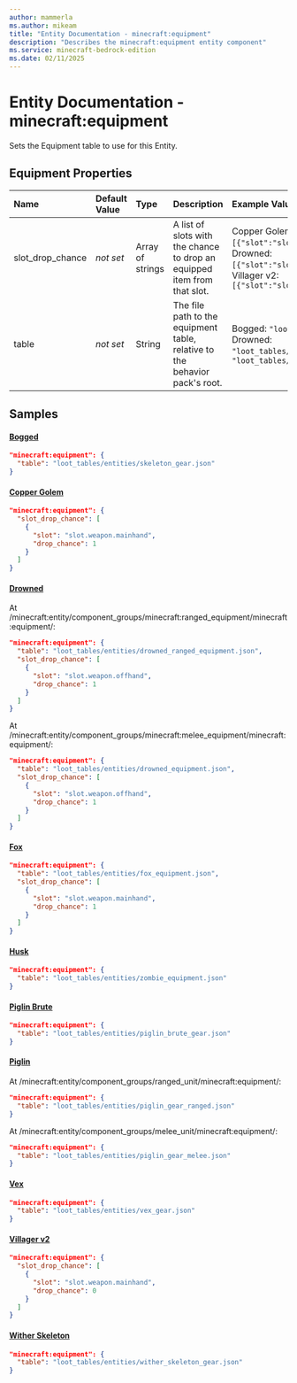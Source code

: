 ```yaml
---
author: mammerla
ms.author: mikeam
title: "Entity Documentation - minecraft:equipment"
description: "Describes the minecraft:equipment entity component"
ms.service: minecraft-bedrock-edition
ms.date: 02/11/2025 
---
```


# Entity Documentation - minecraft:equipment

Sets the Equipment table to use for this Entity.


## Equipment Properties

|Name       |Default Value |Type |Description |Example Values |
|:----------|:-------------|:----|:-----------|:------------- |
| slot_drop_chance | *not set* | Array of strings | A list of slots with the chance to drop an equipped item from that slot. | Copper Golem: `[{"slot":"slot.weapon.mainhand","drop_chance":1}]`, Drowned: `[{"slot":"slot.weapon.offhand","drop_chance":1}]`, Villager v2: `[{"slot":"slot.weapon.mainhand","drop_chance":0}]` | 
| table | *not set* | String | The file path to the equipment table, relative to the behavior pack's root. | Bogged: `"loot_tables/entities/skeleton_gear.json"`, Drowned: `"loot_tables/entities/drowned_ranged_equipment.json"`, `"loot_tables/entities/drowned_equipment.json"` | 

## Samples

#### [Bogged](https://github.com/Mojang/bedrock-samples/tree/preview/behavior_pack/entities/bogged.json)


```json
"minecraft:equipment": {
  "table": "loot_tables/entities/skeleton_gear.json"
}
```

#### [Copper Golem](https://github.com/Mojang/bedrock-samples/tree/preview/behavior_pack/entities/copper_golem.json)


```json
"minecraft:equipment": {
  "slot_drop_chance": [
    {
      "slot": "slot.weapon.mainhand",
      "drop_chance": 1
    }
  ]
}
```

#### [Drowned](https://github.com/Mojang/bedrock-samples/tree/preview/behavior_pack/entities/drowned.json)

At /minecraft:entity/component_groups/minecraft:ranged_equipment/minecraft:equipment/: 

```json
"minecraft:equipment": {
  "table": "loot_tables/entities/drowned_ranged_equipment.json",
  "slot_drop_chance": [
    {
      "slot": "slot.weapon.offhand",
      "drop_chance": 1
    }
  ]
}
```

At /minecraft:entity/component_groups/minecraft:melee_equipment/minecraft:equipment/: 

```json
"minecraft:equipment": {
  "table": "loot_tables/entities/drowned_equipment.json",
  "slot_drop_chance": [
    {
      "slot": "slot.weapon.offhand",
      "drop_chance": 1
    }
  ]
}
```

#### [Fox](https://github.com/Mojang/bedrock-samples/tree/preview/behavior_pack/entities/fox.json)


```json
"minecraft:equipment": {
  "table": "loot_tables/entities/fox_equipment.json",
  "slot_drop_chance": [
    {
      "slot": "slot.weapon.mainhand",
      "drop_chance": 1
    }
  ]
}
```

#### [Husk](https://github.com/Mojang/bedrock-samples/tree/preview/behavior_pack/entities/husk.json)


```json
"minecraft:equipment": {
  "table": "loot_tables/entities/zombie_equipment.json"
}
```

#### [Piglin Brute](https://github.com/Mojang/bedrock-samples/tree/preview/behavior_pack/entities/piglin_brute.json)


```json
"minecraft:equipment": {
  "table": "loot_tables/entities/piglin_brute_gear.json"
}
```

#### [Piglin](https://github.com/Mojang/bedrock-samples/tree/preview/behavior_pack/entities/piglin.json)

At /minecraft:entity/component_groups/ranged_unit/minecraft:equipment/: 

```json
"minecraft:equipment": {
  "table": "loot_tables/entities/piglin_gear_ranged.json"
}
```

At /minecraft:entity/component_groups/melee_unit/minecraft:equipment/: 

```json
"minecraft:equipment": {
  "table": "loot_tables/entities/piglin_gear_melee.json"
}
```

#### [Vex](https://github.com/Mojang/bedrock-samples/tree/preview/behavior_pack/entities/vex.json)


```json
"minecraft:equipment": {
  "table": "loot_tables/entities/vex_gear.json"
}
```

#### [Villager v2](https://github.com/Mojang/bedrock-samples/tree/preview/behavior_pack/entities/villager_v2.json)


```json
"minecraft:equipment": {
  "slot_drop_chance": [
    {
      "slot": "slot.weapon.mainhand",
      "drop_chance": 0
    }
  ]
}
```

#### [Wither Skeleton](https://github.com/Mojang/bedrock-samples/tree/preview/behavior_pack/entities/wither_skeleton.json)


```json
"minecraft:equipment": {
  "table": "loot_tables/entities/wither_skeleton_gear.json"
}
```
